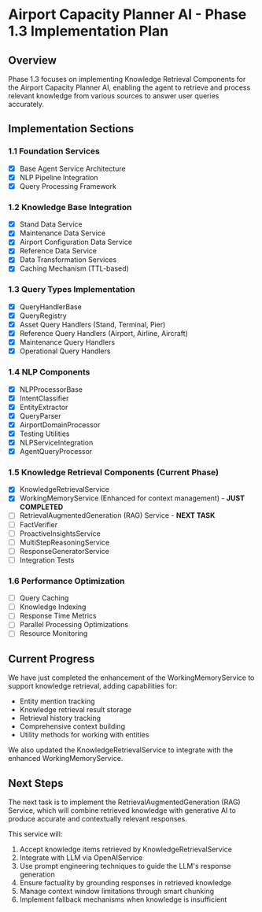 # Airport Capacity Planner AI - Phase 1.3 Implementation Plan

## Overview
Phase 1.3 focuses on implementing Knowledge Retrieval Components for the Airport Capacity Planner AI, enabling the agent to retrieve and process relevant knowledge from various sources to answer user queries accurately.

## Implementation Sections

### 1.1 Foundation Services
- [x] Base Agent Service Architecture
- [x] NLP Pipeline Integration
- [x] Query Processing Framework

### 1.2 Knowledge Base Integration
- [x] Stand Data Service
- [x] Maintenance Data Service 
- [x] Airport Configuration Data Service
- [x] Reference Data Service
- [x] Data Transformation Services
- [x] Caching Mechanism (TTL-based)

### 1.3 Query Types Implementation
- [x] QueryHandlerBase
- [x] QueryRegistry
- [x] Asset Query Handlers (Stand, Terminal, Pier)
- [x] Reference Query Handlers (Airport, Airline, Aircraft)
- [x] Maintenance Query Handlers
- [x] Operational Query Handlers

### 1.4 NLP Components
- [x] NLPProcessorBase
- [x] IntentClassifier
- [x] EntityExtractor
- [x] QueryParser
- [x] AirportDomainProcessor
- [x] Testing Utilities
- [x] NLPServiceIntegration
- [x] AgentQueryProcessor

### 1.5 Knowledge Retrieval Components (Current Phase)
- [x] KnowledgeRetrievalService
- [x] WorkingMemoryService (Enhanced for context management) - **JUST COMPLETED**
- [ ] RetrievalAugmentedGeneration (RAG) Service - **NEXT TASK**
- [ ] FactVerifier
- [ ] ProactiveInsightsService
- [ ] MultiStepReasoningService
- [ ] ResponseGeneratorService
- [ ] Integration Tests

### 1.6 Performance Optimization
- [ ] Query Caching
- [ ] Knowledge Indexing
- [ ] Response Time Metrics
- [ ] Parallel Processing Optimizations
- [ ] Resource Monitoring

## Current Progress
We have just completed the enhancement of the WorkingMemoryService to support knowledge retrieval, adding capabilities for:
- Entity mention tracking
- Knowledge retrieval result storage
- Retrieval history tracking
- Comprehensive context building
- Utility methods for working with entities

We also updated the KnowledgeRetrievalService to integrate with the enhanced WorkingMemoryService.

## Next Steps
The next task is to implement the RetrievalAugmentedGeneration (RAG) Service, which will combine retrieved knowledge with generative AI to produce accurate and contextually relevant responses.

This service will:
1. Accept knowledge items retrieved by KnowledgeRetrievalService
2. Integrate with LLM via OpenAIService
3. Use prompt engineering techniques to guide the LLM's response generation
4. Ensure factuality by grounding responses in retrieved knowledge
5. Manage context window limitations through smart chunking
6. Implement fallback mechanisms when knowledge is insufficient